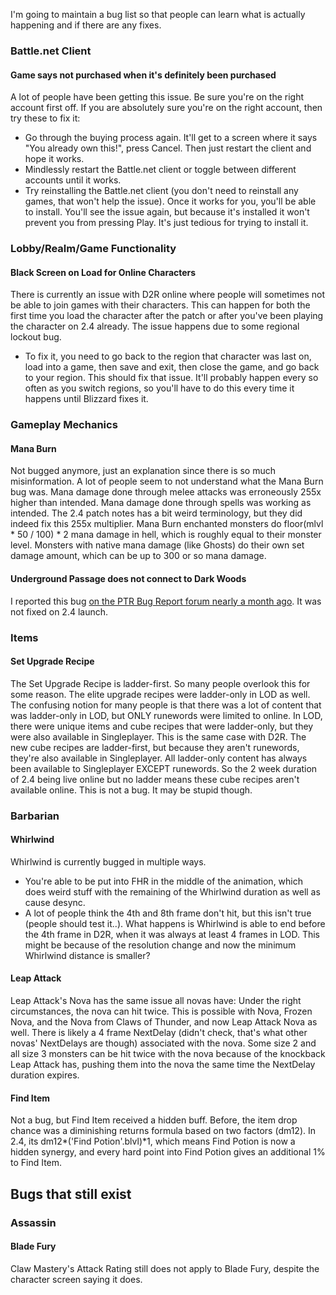 I'm going to maintain a bug list so that people can learn what is actually happening and if there are any fixes.

### Battle.net Client

#### Game says not purchased when it's definitely been purchased
A lot of people have been getting this issue. Be sure you're on the right account first off. If you are absolutely sure you're on the right account, then try these to fix it:
- Go through the buying process again. It'll get to a screen where it says "You already own this!", press Cancel. Then just restart the client and hope it works.
- Mindlessly restart the Battle.net client or toggle between different accounts until it works.
- Try reinstalling the Battle.net client (you don't need to reinstall any games, that won't help the issue).
Once it works for you, you'll be able to install. You'll see the issue again, but because it's installed it won't prevent you from pressing Play. It's just tedious for trying to install it.

### Lobby/Realm/Game Functionality

#### Black Screen on Load for Online Characters
There is currently an issue with D2R online where people will sometimes not be able to join games with their characters. This can happen for both the first time you load the character after the patch or after you've been playing the character on 2.4 already. The issue happens due to some regional lockout bug.
- To fix it, you need to go back to the region that character was last on, load into a game, then save and exit, then close the game, and go back to your region. This should fix that issue. It'll probably happen every so often as you switch regions, so you'll have to do this every time it happens until Blizzard fixes it.

### Gameplay Mechanics

#### Mana Burn
Not bugged anymore, just an explanation since there is so much misinformation. A lot of people seem to not understand what the Mana Burn bug was. Mana damage done through melee attacks was erroneously 255x higher than intended. Mana damage done through spells was working as intended. The 2.4 patch notes has a bit weird terminology, but they did indeed fix this 255x multiplier. Mana Burn enchanted monsters do floor(mlvl * 50 / 100) * 2 mana damage in hell, which is roughly equal to their monster level. Monsters with native mana damage (like Ghosts) do their own set damage amount, which can be up to 300 or so mana damage.

#### Underground Passage does not connect to Dark Woods
I reported this bug [on the PTR Bug Report forum nearly a month ago](https://us.forums.blizzard.com/en/d2r/t/underground-passage-level-generates-with-no-exit/115653). It was not fixed on 2.4 launch.

### Items

#### Set Upgrade Recipe
The Set Upgrade Recipe is ladder-first. So many people overlook this for some reason. The elite upgrade recipes were ladder-only in LOD as well. The confusing notion for many people is that there was a lot of content that was ladder-only in LOD, but ONLY runewords were limited to online. In LOD, there were unique items and cube recipes that were ladder-only, but they were also available in Singleplayer. This is the same case with D2R. The new cube recipes are ladder-first, but because they aren't runewords, they're also available in Singleplayer. All ladder-only content has always been available to Singleplayer EXCEPT runewords. So the 2 week duration of 2.4 being live online but no ladder means these cube recipes aren't available online. This is not a bug. It may be stupid though.

### Barbarian

#### Whirlwind
Whirlwind is currently bugged in multiple ways.
- You're able to be put into FHR in the middle of the animation, which does weird stuff with the remaining of the Whirlwind duration as well as cause desync.
- A lot of people think the 4th and 8th frame don't hit, but this isn't true (people should test it..). What happens is Whirlwind is able to end before the 4th frame in D2R, when it was always at least 4 frames in LOD. This might be because of the resolution change and now the minimum Whirlwind distance is smaller?

#### Leap Attack
Leap Attack's Nova has the same issue all novas have: Under the right circumstances, the nova can hit twice. This is possible with Nova, Frozen Nova, and the Nova from Claws of Thunder, and now Leap Attack Nova as well. There is likely a 4 frame NextDelay (didn't check, that's what other novas' NextDelays are though) associated with the nova. Some size 2 and all size 3 monsters can be hit twice with the nova because of the knockback Leap Attack has, pushing them into the nova the same time the NextDelay duration expires.

#### Find Item
Not a bug, but Find Item received a hidden buff. Before, the item drop chance was a diminishing returns formula based on two factors (dm12). In 2.4, its dm12*('Find Potion'.blvl)*1, which means Find Potion is now a hidden synergy, and every hard point into Find Potion gives an additional 1% to Find Item.

## Bugs that still exist

### Assassin

#### Blade Fury
Claw Mastery's Attack Rating still does not apply to Blade Fury, despite the character screen saying it does.
